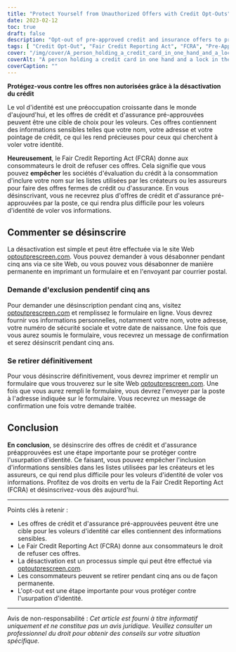 ```yaml
---
title: "Protect Yourself from Unauthorized Offers with Credit Opt-Outs"
date: 2023-02-12
toc: true
draft: false
description: "Opt-out of pre-approved credit and insurance offers to prevent consumer credit reporting companies from providing your information to businesses and reduce the risk of identity theft."
tags: [ "Credit Opt-Out", "Fair Credit Reporting Act", "FCRA", "Pre-Approved Offers", "Identity Theft Prevention", "Consumer Credit Reporting Companies"]
cover: "/img/cover/A_person_holding_a_credit_card_in_one_hand_and_a_lock.png"
coverAlt: "A person holding a credit card in one hand and a lock in the other hand, with a concerned look on their face, as if they are worried about the safety of their personal information."
coverCaption: ""
---
```


 **Protégez-vous contre les offres non autorisées grâce à la désactivation du crédit**  Le vol d'identité est une préoccupation croissante dans le monde d'aujourd'hui, et les offres de crédit et d'assurance pré-approuvées peuvent être une cible de choix pour les voleurs. Ces offres contiennent des informations sensibles telles que votre nom, votre adresse et votre pointage de crédit, ce qui les rend précieuses pour ceux qui cherchent à voler votre identité.  **Heureusement**, le Fair Credit Reporting Act (FCRA) donne aux consommateurs le droit de refuser ces offres. Cela signifie que vous pouvez **empêcher** les sociétés d'évaluation du crédit à la consommation d'inclure votre nom sur les listes utilisées par les créateurs ou les assureurs pour faire des offres fermes de crédit ou d'assurance. En vous désinscrivant, vous ne recevrez plus d'offres de crédit et d'assurance pré-approuvées par la poste, ce qui rendra plus difficile pour les voleurs d'identité de voler vos informations.  ## Commenter se désinscrire  La désactivation est simple et peut être effectuée via le site Web [optoutprescreen.com](https://www.optoutprescreen.com/). Vous pouvez demander à vous désabonner pendant cinq ans via ce site Web, ou vous pouvez vous désabonner de manière permanente en imprimant un formulaire et en l'envoyant par courrier postal.  ### Demande d'exclusion pendentif cinq ans  Pour demander une désinscription pendant cinq ans, visitez [optoutprescreen.com](https://www.optoutprescreen.com/) et remplissez le formulaire en ligne. Vous devrez fournir vos informations personnelles, notamment votre nom, votre adresse, votre numéro de sécurité sociale et votre date de naissance. Une fois que vous aurez soumis le formulaire, vous recevrez un message de confirmation et serez désinscrit pendant cinq ans.  ### Se retirer définitivement  Pour vous désinscrire définitivement, vous devrez imprimer et remplir un formulaire que vous trouverez sur le site Web [optoutprescreen.com](https://www.optoutprescreen.com/). Une fois que vous aurez rempli le formulaire, vous devrez l'envoyer par la poste à l'adresse indiquée sur le formulaire. Vous recevrez un message de confirmation une fois votre demande traitée.  ## Conclusion **En conclusion**, se désinscrire des offres de crédit et d'assurance préapprouvées est une étape importante pour se protéger contre l'usurpation d'identité. Ce faisant, vous pouvez empêcher l'inclusion d'informations sensibles dans les listes utilisées par les créateurs et les assureurs, ce qui rend plus difficile pour les voleurs d'identité de voler vos informations. Profitez de vos droits en vertu de la Fair Credit Reporting Act (FCRA) et désinscrivez-vous dès aujourd'hui.  ________________________________________________________________________  Points clés à retenir :  - Les offres de crédit et d'assurance pré-approuvées peuvent être une cible pour les voleurs d'identité car elles contiennent des informations sensibles. - Le Fair Credit Reporting Act (FCRA) donne aux consommateurs le droit de refuser ces offres. - La désactivation est un processus simple qui peut être effectué via [optoutprescreen.com](https://www.optoutprescreen.com/). - Les consommateurs peuvent se retirer pendant cinq ans ou de façon permanente. - L'opt-out est une étape importante pour vous protéger contre l'usurpation d'identité.  ________________________________________________________________________  Avis de non-responsabilité : *Cet article est fourni à titre informatif uniquement et ne constitue pas un avis juridique. Veuillez consulter un professionnel du droit pour obtenir des conseils sur votre situation spécifique.*